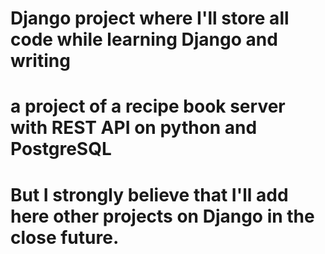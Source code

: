 # Django project where I'll store all code while learning Django and writing 
# a project of a recipe book server with REST API on python and PostgreSQL
# But I strongly believe that I'll add here other projects on Django in the close future.
